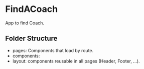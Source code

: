 # FindACoach

App to find Coach.

## Folder Structure

- pages: Components that load by route.
- components:
 - layout: components reusable in all pages (Header, Footer, ...).